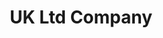 ---
order: 2000
title: UK Ltd Company
description: Goldlabel Apps Ltd
slug: /work/company
icon: work
image: /jpg/images/goldlabel.jpg
---